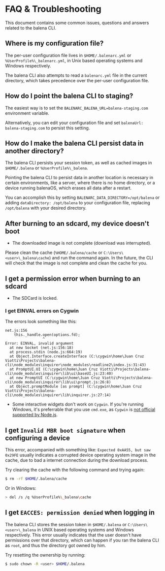 # FAQ & Troubleshooting

This document contains some common issues, questions and answers related to the balena CLI.

## Where is my configuration file?

The per-user configuration file lives in `$HOME/.balenarc.yml` or `%UserProfile%\_balenarc.yml`, in
Unix based operating systems and Windows respectively.

The balena CLI also attempts to read a `balenarc.yml` file in the current directory, which takes
precedence over the per-user configuration file.

## How do I point the balena CLI to staging?

The easiest way is to set the `BALENARC_BALENA_URL=balena-staging.com` environment variable.

Alternatively, you can edit your configuration file and set `balenaUrl: balena-staging.com` to
persist this setting.

## How do I make the balena CLI persist data in another directory?

The balena CLI persists your session token, as well as cached images in `$HOME/.balena` or
`%UserProfile%\_balena`.

Pointing the balena CLI to persist data in another location is necessary in certain environments,
like a server, where there is no home directory, or a device running balenaOS, which erases all
data after a restart.

You can accomplish this by setting `BALENARC_DATA_DIRECTORY=/opt/balena` or adding `dataDirectory:
/opt/balena` to your configuration file, replacing `/opt/balena` with your desired directory.

## After burning to an sdcard, my device doesn't boot

- The downloaded image is not complete (download was interrupted).

Please clean the cache (`%HOME/.balena/cache` or `C:\Users\<user>\_balena\cache`) and run the command again. In the future, the CLI will check that the image is not complete and clean the cache for you.

## I get a permission error when burning to an sdcard

- The SDCard is locked.

### I get EINVAL errors on Cygwin

The errors look something like this:

```
net.js:156
    this._handle.open(options.fd);
                 ^
Error: EINVAL, invalid argument
  at new Socket (net.js:156:18)
  at process.stdin (node.js:664:19)
  at Object.Interface.createInterface (C:\cygwin\home\Juan Cruz Viotti\Projects\balena-cli\node_modules\inquirer\node_modules\readline2\index.js:31:43)
  at PromptUI.UI (C:\cygwin\home\Juan Cruz Viotti\Projects\balena-cli\node_modules\inquirer\lib\ui\baseUI.js:23:40)
  at new PromptUI (C:\cygwin\home\Juan Cruz Viotti\Projects\balena-cli\node_modules\inquirer\lib\ui\prompt.js:26:8)
  at Object.promptModule [as prompt] (C:\cygwin\home\Juan Cruz Viotti\Projects\balena-cli\node_modules\inquirer\lib\inquirer.js:27:14)
```

- Some interactive widgets don't work on `Cygwin`. If you're running Windows, it's preferrable that you use `cmd.exe`, as `Cygwin` is [not official supported by Node.js](https://github.com/chjj/blessed/issues/56#issuecomment-42671945).

## I get `Invalid MBR boot signature` when configuring a device

This error, accompanied with something like: `Expected 0xAA55, but saw 0x29FE` usually indicates a corrupted device operating system image in the cache, due to bad a internet connection during the download process.

Try clearing the cache with the following command and trying again:

```sh
$ rm -rf $HOME/.balena/cache
```

Or in Windows:

```sh
> del /s /q %UserProfile%\_balena\cache
```

## I get `EACCES: permission denied` when logging in

The balena CLI stores the session token in `$HOME/.balena` or `C:\Users\<user>\_balena` in UNIX based operating systems and Windows respectively. This error usually indicates that the user doesn't have permissions over that directory, which can happen if you ran the balena CLI as `root`, and thus the directory got owned by him.

Try resetting the ownership by running:

```sh
$ sudo chown -R <user> $HOME/.balena
```
